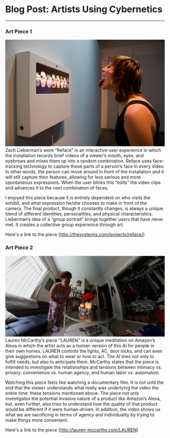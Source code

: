 # Blog Post: Artists Using Cybernetics
------

### Art Piece 1
![Sarah Perrin](images/reface.png?raw=true "Sarah Perrin")
Zach Lieberman’s work “Reface” is an interactive user experience in which the installation records brief videos of a viewer’s mouth, eyes, and eyebrows and mixes them up into a random combination. Reface uses face-tracking technology to capture these parts of a person’s face in every video. In other words, the person can move around in front of the installation and it will still capture their features, allowing for less serious and more spontaneous expressions. When the user blinks this “edits” the video clips and advances it to the next combination of faces.

I enjoyed this piece because it is entirely dependent on who visits the exhibit, and what expression he/she chooses to make in front of the camera. The final product, though it constantly changes, is always a unique blend of different identities, personalities, and physical characteristics. Lieberman’s idea of a “group portrait” brings together users that have never met. It creates a collective group experience through art. 

Here's a link to the piece (http://thesystemis.com/projects/reface/)

### Art Piece 2
![Sarah Perrin](images/lauren.png?raw=true "Sarah Perrin")
Lauren McCarthy’s piece “LAUREN” is a unique meditation on Amazon’s Alexa in which the artist acts as a human version of this AI for people in their own homes. LAUREN controls the lights, AC, door locks, and can even give suggestions on what to wear or how to act. The AI tries not only to fulfill needs, but also to anticipate them. McCarthy states that the piece is intended to investigate the relationships and tensions between intimacy vs. privacy, convenience vs. human agency, and human labor vs. automation.

Watching this piece feels like watching a documentary film. It is not until the end that the viewer understands what really was underlying the video the entire time: these tensions mentioned above. The piece not only investigates the potential invasive nature of a product like Amazon’s Alexa, but, even further, also tries to understand how the quality of that product would be different if it were human-driven. In addition, the video shows us what we are sacrificing in terms of agency and individuality by trying to make things more convenient.

Here's a link to the piece (http://lauren-mccarthy.com/LAUREN)